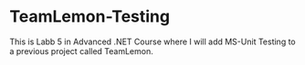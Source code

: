 # TeamLemon-Testing
This is Labb 5 in Advanced .NET Course where I will add MS-Unit Testing to a previous project called TeamLemon. 
